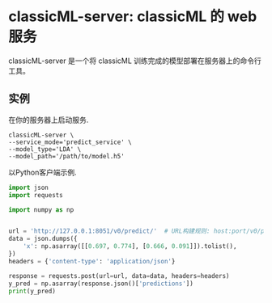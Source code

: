 # classicML-server: classicML 的 web 服务

classicML-server 是一个将 classicML 训练完成的模型部署在服务器上的命令行工具。

## 实例

在你的服务器上启动服务.

```shell
classicML-server \
--service_mode='predict_service' \
--model_type='LDA' \
--model_path='/path/to/model.h5'
```

以Python客户端示例.

```python
import json
import requests

import numpy as np


url = 'http://127.0.0.1:8051/v0/predict/'  # URL构建规则: host:port/v0/predict/
data = json.dumps({
    'x': np.asarray([[0.697, 0.774], [0.666, 0.091]]).tolist(),
})
headers = {'content-type': 'application/json'}

response = requests.post(url=url, data=data, headers=headers)
y_pred = np.asarray(response.json()['predictions'])
print(y_pred)
```


